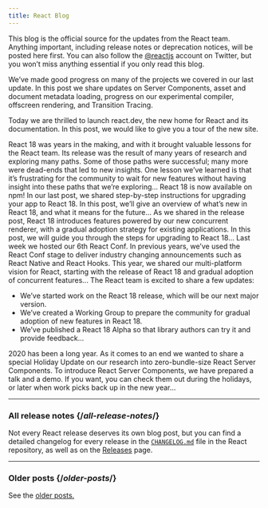 ```yaml
---
title: React Blog
---
```


<Intro>

This blog is the official source for the updates from the React team. Anything important, including release notes or deprecation notices, will be posted here first. You can also follow the [@reactjs](https://twitter.com/reactjs) account on Twitter, but you won’t miss anything essential if you only read this blog.

</Intro>

<div className="sm:-mx-5 flex flex-col gap-5 mt-12">


<BlogCard title="React Labs: What We've Been Working On – March 2023" date="March 22, 2023" url="/blog/2023/03/22/react-labs-what-we-have-been-working-on-march-2023">
We’ve made good progress on many of the projects we covered in our last update. In this post we share updates on Server Components, asset and document metadata loading, progress on our experimental compiler, offscreen rendering, and Transition Tracing.
</BlogCard>


<BlogCard title="Introducing react.dev" date="March 16, 2023" url="/blog/2023/03/16/introducing-react-dev">

Today we are thrilled to launch react.dev, the new home for React and its documentation. In this post, we would like to give you a tour of the new site.

</BlogCard>


<BlogCard title="React Labs: What We've Been Working On – June 2022" date="June 15, 2022" url="/blog/2022/06/15/react-labs-what-we-have-been-working-on-june-2022">
React 18 was years in the making, and with it brought valuable lessons for the React team. Its release was the result of many years of research and exploring many paths. Some of those paths were successful; many more were dead-ends that led to new insights. One lesson we’ve learned is that it’s frustrating for the community to wait for new features without having insight into these paths that we’re exploring...
</BlogCard>

<BlogCard title="React v18.0" date="March 29, 2022" url="/blog/2022/03/29/react-v18">
React 18 is now available on npm! In our last post, we shared step-by-step instructions for upgrading your app to React 18. In this post, we’ll give an overview of what’s new in React 18, and what it means for the future...
</BlogCard>

<BlogCard title="How to Upgrade to React 18" date="March 8, 2022" url="/blog/2022/03/08/react-18-upgrade-guide">
As we shared in the release post, React 18 introduces features powered by our new concurrent renderer, with a gradual adoption strategy for existing applications. In this post, we will guide you through the steps for upgrading to React 18...
</BlogCard>

<BlogCard title="React Conf 2021 Recap" date="December 17, 2021" url="/blog/2021/12/17/react-conf-2021-recap">
Last week we hosted our 6th React Conf.  In previous years, we’ve used the React Conf stage to deliver industry changing announcements such as React Native and React Hooks. This year, we shared our multi-platform vision for React, starting with the release of React 18 and gradual adoption of concurrent features...
</BlogCard>

<BlogCard title="The Plan for React 18" date="June 8, 2021" url="/blog/2021/06/08/the-plan-for-react-18">
The React team is excited to share a few updates:

- We’ve started work on the React 18 release, which will be our next major version.
- We’ve created a Working Group to prepare the community for gradual adoption of new features in React 18.
- We’ve published a React 18 Alpha so that library authors can try it and provide feedback...
</BlogCard>

<BlogCard title="Introducing Zero-Bundle-Size React Server Components" date="December 21, 2020" url="/blog/2020/12/21/data-fetching-with-react-server-components">
2020 has been a long year. As it comes to an end we wanted to share a special Holiday Update on our research into zero-bundle-size React Server Components. To introduce React Server Components, we have prepared a talk and a demo. If you want, you can check them out during the holidays, or later when work picks back up in the new year...
</BlogCard>

</div>

---

### All release notes {/*all-release-notes*/}

Not every React release deserves its own blog post, but you can find a detailed changelog for every release in the [`CHANGELOG.md`](https://github.com/facebook/react/blob/main/CHANGELOG.md) file in the React repository, as well as on the [Releases](https://github.com/facebook/react/releases) page.

---

### Older posts {/*older-posts*/}

See the [older posts.](https://reactjs.org/blog/all.html)

<div className="h-12"></div>
